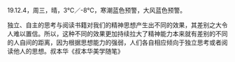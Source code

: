 <link href="../../css/style.css" rel="stylesheet" type="text/css" />

<span class="fzzy">19.12.4，周三，晴，3℃／-8℃，寒潮蓝色预警，大风蓝色预警。

<div class="p">

<span class="wavy">独立、自主的思考与阅读书籍对我们的精神思想产生出不同的效果，其差别之大令人难以置信。所以，这种不同的效果更加持续拉大了精神能力本来就有差别的不同的人自间的距离，因为根据思想能力的强弱，人们各自相应倾向于独立思考或者阅读他人的思想。叔本华《叔本华美学随笔》


